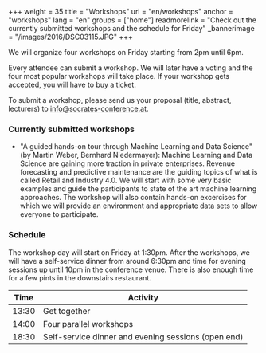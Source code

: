 +++
weight = 35
title = "Workshops"
url = "en/workshops"
anchor = "workshops"
lang = "en"
groups = ["home"]
readmorelink = "Check out the currently submitted workshops and the schedule for Friday"
_bannerimage = "/images/2016/DSC03115.JPG"
+++

We will organize four workshops on Friday starting from 2pm until 6pm. 

Every attendee can submit a workshop. We will later have a voting and the four most popular workshops will take place. 
If your workshop gets accepted, you will have to buy a ticket.

To submit a workshop, please send us your proposal (title, abstract, lecturers) to [info@socrates-conference.at](mailto:info@socrates-conference.at).

<!--more-->
<h3>Currently submitted workshops</h3>

* "A guided hands-on tour through Machine Learning and Data Science" (by Martin Weber, Bernhard Niedermayer): Machine Learning and Data Science are gaining more traction in private enterprises. Revenue forecasting and predictive maintenance are the guiding topics of what is called Retail and Industry 4.0. We will start with some very basic examples and guide the participants to state of the art machine learning approaches. The workshop will also contain hands-on excercises for which we will provide an environment and appropriate data sets to allow everyone to participate.

<h3>Schedule</h3>

The workshop day will start on Friday at 1:30pm. After the workshops, we will have a self-service dinner from around 6:30pm and time for evening sessions up until 10pm in the conference venue. There is also enough time for a few pints in the downstairs restaurant.

| Time | Activity |
|-------|-----------|
| 13:30 | Get together |
| 14:00 | Four parallel workshops |
| 18:30 | Self-service dinner and evening sessions (open end) |

